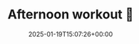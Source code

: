 ---
title: Afternoon workout 💪
id: bd962b8c-9176-4164-8126-4d4d7d22d103
date: 2025-01-19T15:07:26+00:00
tags: []
type: 'hevy'
totalWeightInKg: 2,265kg
duration: 39 min
# Disable SEO for this post
outputs: ["HTML"]
robots: "noindex, nofollow"
---